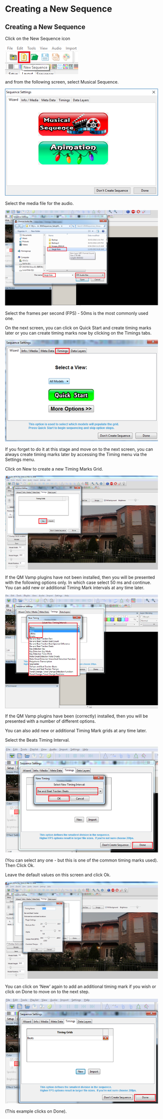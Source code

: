 # Creating a New Sequence

## Creating a New Sequence

Click on the New Sequence icon

![](<../../../.gitbook/assets/image (274) (1).png>)

and from the following screen, select Musical Sequence.

![](<../../../.gitbook/assets/image (270) (1).png>)

Select the media file for the audio.

![](../../../.gitbook/assets/base64ea12587e51658d98.png)

Select the frames per second (FPS) - 50ms is the most commonly used one.

On the next screen, you can click on Quick Start and create timing marks later or you can create timing marks now by clicking on the Timings tabs.

![](../../../.gitbook/assets/base6476d0189b3f41fe0f.png)

If you forget to do it at this stage and move on to the next screen, you can always create timing marks later by accessing the Timing menu via the Settings menu.

Click on New to create a new Timing Marks Grid.

![](../../../.gitbook/assets/base64fe971ae8139e3769.png)

If the QM Vamp plugins have not been installed, then you will be presented with the following options only. In which case select 50 ms and continue. You can add new or additional Timing Mark intervals at any time later.

![](../../../.gitbook/assets/base64ebd7c3c2dcdcc6ae.png)

If the QM Vamp plugins have been (correctly) installed, then you will be presented with a number of different options.

You can also add new or additional Timing Mark grids at any time later.

Select the Beats Timing Interval.

![](../../../.gitbook/assets/base644a532fad164e5f7f.png)

(You can select any one - but this is one of the common timing marks used). Then Click Ok.

Leave the default values on this screen and click Ok.

![](../../../.gitbook/assets/base6440a90640315249d5.png)

You can click on ‘New’ again to add an additional timing mark if you wish or click on Done to move on to the next step.

![](../../../.gitbook/assets/base641fa797255ee8e60f.png)

(This example clicks on Done).
